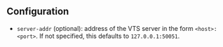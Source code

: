 ## Configuration

- `server-addr` (optional): address of the VTS server in the form
  `<host>:<port>`. If not specified, this defaults to `127.0.0.1:50051`.
